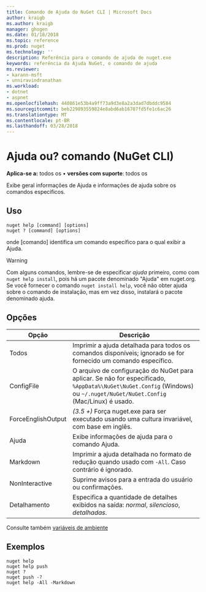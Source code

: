 ```yaml
---
title: Comando de Ajuda do NuGet CLI | Microsoft Docs
author: kraigb
ms.author: kraigb
manager: ghogen
ms.date: 01/18/2018
ms.topic: reference
ms.prod: nuget
ms.technology: ''
description: Referência para o comando de ajuda de nuget.exe
keywords: referência da Ajuda NuGet, o comando de ajuda
ms.reviewer:
- karann-msft
- unniravindranathan
ms.workload:
- dotnet
- aspnet
ms.openlocfilehash: 440861e53b4a9ff73a9d3e8a2a3dad7dbddc9584
ms.sourcegitcommit: beb229893559824e8abd6ab16707fd5fe1c6ac26
ms.translationtype: MT
ms.contentlocale: pt-BR
ms.lasthandoff: 03/28/2018
---
```

# <a name="help-or--command-nuget-cli"></a>Ajuda ou? comando (NuGet CLI)

**Aplica-se a:** todos os &bullet; **versões com suporte**: todos os

Exibe geral informações de Ajuda e informações de ajuda sobre os comandos específicos.

## <a name="usage"></a>Uso

```cli
nuget help [command] [options]
nuget ? [command] [options]
```

onde [comando] identifica um comando específico para o qual exibir a Ajuda.

> [!Warning]
> Com alguns comandos, lembre-se de especificar *ajuda* primeiro, como com `nuget help install`, pois há um pacote denominado "Ajuda" em nuget.org. Se você fornecer o comando `nuget install help`, você não obter ajuda sobre o comando de instalação, mas em vez disso, instalará o pacote denominado ajuda.

## <a name="options"></a>Opções

| Opção | Descrição |
| --- | --- |
| Todos | Imprimir a ajuda detalhada para todos os comandos disponíveis; ignorado se for fornecido um comando específico. |
| ConfigFile | O arquivo de configuração do NuGet para aplicar. Se não for especificado, `%AppData%\NuGet\NuGet.Config` (Windows) ou `~/.nuget/NuGet/NuGet.Config` (Mac/Linux) é usado.|
| ForceEnglishOutput | *(3.5 +)*  Força nuget.exe para ser executado usando uma cultura invariável, com base em inglês. |
| Ajuda | Exibe informações de ajuda para o comando Ajuda. |
| Markdown | Imprimir a ajuda detalhada no formato de redução quando usado com `-All`. Caso contrário é ignorado. |
| NonInteractive | Suprime avisos para a entrada do usuário ou confirmações. |
| Detalhamento | Especifica a quantidade de detalhes exibidos na saída: *normal*, *silencioso*, *detalhadas*. |

Consulte também [variáveis de ambiente](cli-ref-environment-variables.md)

## <a name="examples"></a>Exemplos

```cli
nuget help
nuget help push
nuget ?
nuget push -?
nuget help -All -Markdown
```
